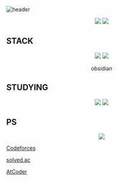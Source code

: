 ![header](https://capsule-render.vercel.app/api?type=Venom&color=7C3AED&height=200&text=Hi&nbsp!&animation=fadeIn&fontSize=80&fontAlignY=35)

<div align=center>
  <img src="https://img.shields.io/badge/mac%20os-000000?style=for-the-badge&logo=apple&logoColor=white" />
  <img src="https://img.shields.io/badge/Obsidian-7C3AED?style=for-the-badge&logo=obsidian&logoColor=white" />
</div>

## STACK
<div align=center>
  <img src="https://img.shields.io/badge/C%2B%2B-00599C?style=for-the-badge&logo=c%2B%2B&logoColor=white" />
  <img src="https://img.shields.io/badge/Java-ED8B00?style=for-the-badge&logo=openjdk&logoColor=white" />


  obsidian
</div>


## STUDYING
<div align=center>
  <img src="https://img.shields.io/badge/unrealengine-%23313131.svg?style=for-the-badge&logo=unrealengine&logoColor=white" />
  <img src="https://img.shields.io/badge/Spring-6DB33F?style=for-the-badge&logo=spring&logoColor=white" />
</div>


## PS
<div align=center>
  <img src="https://img.shields.io/badge/Codeforces-445f9d?style=for-the-badge&logo=Codeforces&logoColor=white" /> 
</div>

  [Codeforces](https://codeforces.com/profile/pysunn)
  
  [solved.ac](https://solved.ac/profile/pysunn)

  [AtCoder](https://atcoder.jp/users/pysunn)
